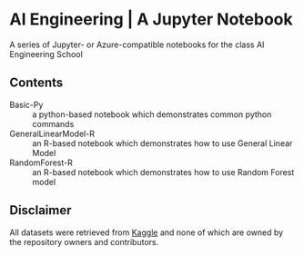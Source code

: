 # AI Engineering | A Jupyter Notebook

A series of Jupyter- or Azure-compatible notebooks for the class AI Engineering School

## Contents

<dl>
    <dt>Basic-Py</dt>
    <dd>a python-based notebook which demonstrates common python commands</dd>
    <dt>GeneralLinearModel-R</dt>
    <dd>an R-based notebook which demonstrates how to use General Linear Model</dd>
    <dt>RandomForest-R</dt>
    <dd>an R-based notebook which demonstrates how to use Random Forest model</dd>
</dl>

## Disclaimer

All datasets were retrieved from [Kaggle](https://kaggle.com/) and none of which are owned by the repository owners and contributors.